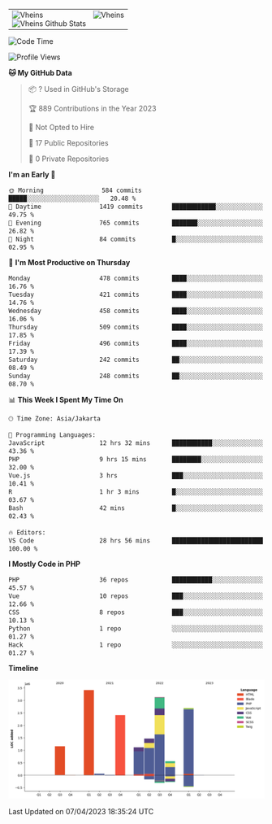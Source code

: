 <table>
  <tr>
    <td valign="top">
      <img src="https://github-readme-streak-stats.herokuapp.com/?user=Vheins&" alt="Vheins" /><br/>
      <img src="https://github-readme-stats.vercel.app/api?username=vheins&count_private=true&show_icons=true" alt="Vheins Github Stats">
    </td>
    <td valign="top">
      <img src="https://github-readme-stats.vercel.app/api/top-langs/?username=Vheins&count_private=true" alt="Vheins" /><br/>
    </td>
  </tr>
</table>

<!--START_SECTION:waka-->
![Code Time](http://img.shields.io/badge/Code%20Time-129%20hrs%2013%20mins-blue)

![Profile Views](http://img.shields.io/badge/Profile%20Views-0-blue)

**🐱 My GitHub Data** 

> 📦 ? Used in GitHub's Storage 
 > 
> 🏆 889 Contributions in the Year 2023
 > 
> 🚫 Not Opted to Hire
 > 
> 📜 17 Public Repositories 
 > 
> 🔑 0 Private Repositories 
 > 
**I'm an Early 🐤** 

```text
🌞 Morning                584 commits         █████░░░░░░░░░░░░░░░░░░░░   20.48 % 
🌆 Daytime                1419 commits        ████████████░░░░░░░░░░░░░   49.75 % 
🌃 Evening                765 commits         ███████░░░░░░░░░░░░░░░░░░   26.82 % 
🌙 Night                  84 commits          █░░░░░░░░░░░░░░░░░░░░░░░░   02.95 % 
```
📅 **I'm Most Productive on Thursday** 

```text
Monday                   478 commits         ████░░░░░░░░░░░░░░░░░░░░░   16.76 % 
Tuesday                  421 commits         ████░░░░░░░░░░░░░░░░░░░░░   14.76 % 
Wednesday                458 commits         ████░░░░░░░░░░░░░░░░░░░░░   16.06 % 
Thursday                 509 commits         ████░░░░░░░░░░░░░░░░░░░░░   17.85 % 
Friday                   496 commits         ████░░░░░░░░░░░░░░░░░░░░░   17.39 % 
Saturday                 242 commits         ██░░░░░░░░░░░░░░░░░░░░░░░   08.49 % 
Sunday                   248 commits         ██░░░░░░░░░░░░░░░░░░░░░░░   08.70 % 
```


📊 **This Week I Spent My Time On** 

```text
🕑︎ Time Zone: Asia/Jakarta

💬 Programming Languages: 
JavaScript               12 hrs 32 mins      ███████████░░░░░░░░░░░░░░   43.36 % 
PHP                      9 hrs 15 mins       ████████░░░░░░░░░░░░░░░░░   32.00 % 
Vue.js                   3 hrs               ███░░░░░░░░░░░░░░░░░░░░░░   10.41 % 
R                        1 hr 3 mins         █░░░░░░░░░░░░░░░░░░░░░░░░   03.67 % 
Bash                     42 mins             █░░░░░░░░░░░░░░░░░░░░░░░░   02.43 % 

🔥 Editors: 
VS Code                  28 hrs 56 mins      █████████████████████████   100.00 % 
```

**I Mostly Code in PHP** 

```text
PHP                      36 repos            ███████████░░░░░░░░░░░░░░   45.57 % 
Vue                      10 repos            ███░░░░░░░░░░░░░░░░░░░░░░   12.66 % 
CSS                      8 repos             ███░░░░░░░░░░░░░░░░░░░░░░   10.13 % 
Python                   1 repo              ░░░░░░░░░░░░░░░░░░░░░░░░░   01.27 % 
Hack                     1 repo              ░░░░░░░░░░░░░░░░░░░░░░░░░   01.27 % 
```



**Timeline**

![Lines of Code chart](https://raw.githubusercontent.com/vheins/vheins/main/assets/bar_graph.png)


 Last Updated on 07/04/2023 18:35:24 UTC
<!--END_SECTION:waka-->
